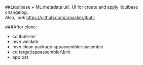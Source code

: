 ##Liquibase + ML metadata util.
UI for create and apply liquibase changelog.<br/>
Also, look https://github.com/croacker/lbutil

###After clone:
* cd lbutil-ml
* mvn validate
* mvn clean package appassembler:assemble
* cd target\appassembler\bin\
* app.bat